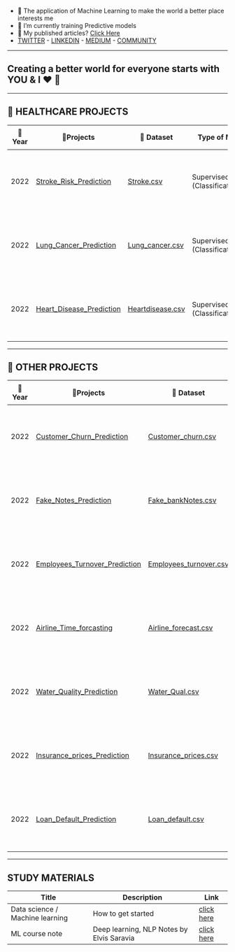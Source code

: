 - 👀 The application of Machine Learning to make the world a better place interests me
- 🌱 I’m currently training Predictive models
- 👀 My published articles? [Click Here](https://medium.com/@preciousebiteazun)
- [TWITTER](https://twitter.com/precious_Ebii) - [LINKEDIN](https://www.linkedin.com/in/precious-ebite-azun-17406570) - [MEDIUM](https://medium.com/@preciousebiteazun) - [COMMUNITY](https://twitter.com/i/communities/1535498358088925185)
---

Creating a better world for everyone starts with YOU & I :heart: :muscle:
---

<!---
precious-azun/precious-azun is a ✨ special ✨ repository because its `README.md` (this file) appears on your GitHub profile.
You can click the Preview link to take a look at your changes.
--->
---
:hospital: **HEALTHCARE PROJECTS** 
---
|  :calendar:Year    |       :blue_book:Projects     | :bookmark: Dataset | Type of ML      | :mag:Algorithms |      :dart:Applied Technologies | :bookmark_tabs:Status | :newspaper:Publication |
--        | --            | -- | --          | -- | -- | -- | --
| 2022 | [Stroke_Risk_Prediction](https://github.com/precious-azun/Stroke-prediction/blob/main/Stroke_Prediction_Using_3ML_Algorithms.ipynb) |[Stroke.csv](https://github.com/precious-azun/Stroke-prediction/blob/main/strokedata.csv )|Supervised (Classification)|  KNN, LOG.R, DT | Python Pandas Numpy Seaborn Matplotlib Sklearn Scikit-learn | :white_check_mark:| :link:[Click Here](https://link.medium.com/wRAyqZHEjrb)
| 2022 | [Lung_Cancer_Prediction](https://github.com/precious-azun/Lung_Cancer_Prediction/blob/main/Lung_cancer_prediction.ipynb)|[Lung_cancer.csv](https://github.com/precious-azun/Lung_Cancer_Prediction/blob/main/lungcancerdata.csv) |Supervised (Classification) |  KNN, LOG.R, DT , SVM |  Python Pandas Numpy Seaborn Matplotlib Sklearn Scikit-learn | :hourglass:  | :hourglass: 
| 2022 | [Heart_Disease_Prediction](https://github.com/precious-azun/Heart-disease_Prediction/blob/main/Heart_disease_Prediction_using%203ML%20Algorithms.ipynb) | [Heartdisease.csv](https://github.com/precious-azun/Heart-disease_Prediction/blob/main/heartdisease.csv)|Supervised (Classification)|  KNN, LOG.R, DT|  Python Pandas Numpy Seaborn Matplotlib Sklearn Scikit-learn | :white_check_mark: | :white_check_mark:


---

:rocket: **OTHER PROJECTS** 
---
|  :calendar:Year    |       :blue_book:Projects    | :bookmark: Dataset | Type of ML      | :mag:Algorithms |      :dart:Applied Technologies | :bookmark_tabs:Status | 
--        | --             | --      |--    | -- | -- | -- 
| 2022 | [Customer_Churn_Prediction](https://github.com/precious-azun/Customer_Churn_Prediction/blob/main/Customer_churn_prediction.ipynb)|[Customer_churn.csv](https://github.com/precious-azun/Customer_Churn_Prediction/blob/main/telecom_churn.csv) |Supervised (Classification) | SVM, BAG.C, KNN, R.F,LOG.R, DT |  Python Pandas Numpy Seaborn Matplotlib Sklearn Scikit-learn | :white_check_mark: | :link:[Click here](https://pages.github.com/)
| 2022 | [Fake_Notes_Prediction](https://github.com/precious-azun/Fake_Notes_Prediction/blob/main/Fakes_Notes_prediction.ipynbn)|[Fake_bankNotes.csv](https://github.com/precious-azun/Fake_Notes_Prediction/blob/main/bank_notes.csv) |Supervised (Classification) | LOG.R, DT |  Python Pandas Numpy Seaborn Matplotlib Sklearn Scikit-learn | :white_check_mark: | :link:[Click here](https://pages.github.com/)
| 2022 | [Employees_Turnover_Prediction](https://github.com/precious-azun/Employees_Turnover_Prediction/blob/main/Employees_Turnover_Prediction.ipynb)|[Employees_turnover.csv](https://github.com/precious-azun/Employees_Turnover_Prediction/blob/main/hr_data.csv) |Supervised (Classification) |  KNN, LOG.R, DT |  Python Pandas Numpy Seaborn Matplotlib Sklearn Scikit-learn | :white_check_mark: | :link:[Click here](https://pages.github.com/)
| 2022 | [Airline_Time_forcasting](https://github.com/precious-azun/Airline_time_forcasting/blob/main/Airline_time_forcasting.ipynb)|[Airline_forecast.csv](https://github.com/precious-azun/Airline_time_forcasting/blob/main/AirPassengers.csv) |Supervised (Regression) |  Xgboost |  Python Pandas Numpy Seaborn Matplotlib Sklearn Scikit-learn| :white_check_mark: | :link:[Click here](https://pages.github.com/)
| 2022 | [Water_Quality_Prediction](https://github.com/precious-azun/Water_Quality_Prediction/blob/main/Water_quality_prediction.ipynb)|[Water_Qual.csv](https://github.com/precious-azun/Water_Quality_Prediction/blob/main/water_quality.csv) |Supervised (Classification) |  RF, LOG.R, DT |  Python Pandas Numpy Seaborn Matplotlib Sklearn Scikit-learn | :white_check_mark: | :link:[Click here](https://pages.github.com/)
| 2022 | [Insurance_prices_Prediction](https://github.com/precious-azun/Insurance_prices_Prediction/blob/main/Insurance_prices_Prediction.ipynb)|[Insurance_prices.csv](https://github.com/precious-azun/Insurance_prices_Prediction/blob/main/Insurance_prices.csv) |Supervised (Regression) |  Linear R, RF.R |  Python Pandas Numpy Seaborn Matplotlib Sklearn Scikit-learn | :hourglass: | :link:[Click here](https://pages.github.com/) 
| 2022 | [Loan_Default_Prediction](https://github.com/precious-azun/Loan_Default_Prediction/blob/main/Loan_Prediction.ipynb)|[Loan_default.csv](https://github.com/precious-azun/Loan_Default_Prediction/blob/main/loan_train.csv) |Supervised (Classification) |  RF, LOG.R, DT |  Python Pandas Numpy Seaborn Matplotlib Sklearn Scikit-learn |  :hourglass: | :link:[Click here](https://pages.github.com/)| 2022 | [Netflix-Movies-TV-shows-analysis](https://github.com/precious-azun/Netflix-Movies-TV-shows-analysis/blob/main/Netfix-Movies-TV-shows-analysis.ipynb)|[Netflix.csv](https://github.com/precious-azun/Netflix-Movies-TV-shows-analysis/blob/main/netflix_titles.csv) | | |    |   :hourglass: | 








---
**STUDY MATERIALS**
---
| Title | Description | Link |
|-- |-- | --
| Data science / Machine learning |   How to get started | [click here](https://github.com/precious-azun/Simple-steps-on-getting-started-with-Data-science-Machine-learning)
| ML course note | Deep learning, NLP Notes by Elvis Saravia | [click here](https://github.com/precious-azun/ML-Course-Notes)

